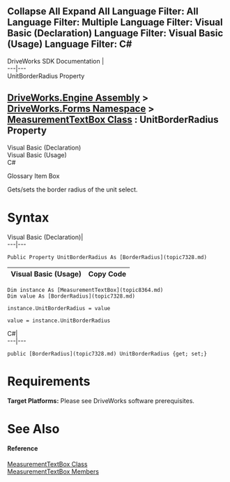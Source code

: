        

 Collapse All Expand All  Language Filter: All  Language Filter: Multiple  Language Filter: Visual Basic (Declaration) Language Filter: Visual Basic (Usage) Language Filter: C#  
---  
DriveWorks SDK Documentation  |   
---|---  
UnitBorderRadius Property   
  
[DriveWorks.Engine Assembly](topic2156.md) > [DriveWorks.Forms Namespace](topic7266.md) > [MeasurementTextBox Class](topic8364.md) : UnitBorderRadius Property  
---  
  
Visual Basic (Declaration)    
Visual Basic (Usage)    
C# 

Glossary Item Box

Gets/sets the border radius of the unit select. 

# Syntax

Visual Basic (Declaration)|   
---|---  
      
    
    Public Property UnitBorderRadius As [BorderRadius](topic7328.md)  
  
Visual Basic (Usage)| Copy Code  
---|---  
      
    
    Dim instance As [MeasurementTextBox](topic8364.md)
    Dim value As [BorderRadius](topic7328.md)
     
    instance.UnitBorderRadius = value
     
    value = instance.UnitBorderRadius  
  
C#|   
---|---  
      
    
    public [BorderRadius](topic7328.md) UnitBorderRadius {get; set;}  
  
# Requirements

**Target Platforms:** Please see DriveWorks software prerequisites.

# See Also

#### Reference

[MeasurementTextBox Class](topic8364.md)   
[MeasurementTextBox Members](topic8365.md)


